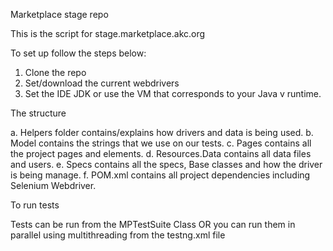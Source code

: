 Marketplace stage repo

This is the script for stage.marketplace.akc.org

To set up follow the steps below:

1. Clone the repo
2. Set/download the current webdrivers
3. Set the IDE JDK or use the VM that corresponds to your Java v runtime.

The structure

a. Helpers folder contains/explains how drivers and data is being used.
b. Model contains the strings that we use on our tests.
c. Pages contains all the project pages and elements.
d. Resources.Data contains all data files and users.
e. Specs contains all the specs, Base classes and how the driver is being manage.
f. POM.xml contains all project dependencies including Selenium Webdriver.

To run tests

Tests can be run from the MPTestSuite Class OR you can run them in parallel using multithreading from the testng.xml file
